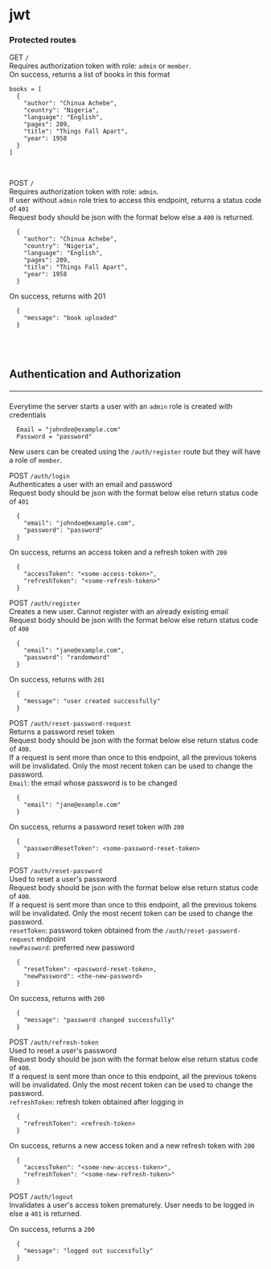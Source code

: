 # jwt

### Protected routes

GET `/`<br>
Requires authorization token with role: `admin` or `member`.<br>
On success, returns a list of books in this format
```
books = [
  {
    "author": "Chinua Achebe",
    "country": "Nigeria",
    "language": "English",
    "pages": 209,
    "title": "Things Fall Apart",
    "year": 1958
  }
]
```
<br>

POST `/`<br>
Requires authorization token with role: `admin`.<br>
If user without `admin` role tries to access this endpoint, returns a status code of `401`<br>
Request body should be json with the format below else a `400` is returned.
```
  {
    "author": "Chinua Achebe",
    "country": "Nigeria",
    "language": "English",
    "pages": 209,
    "title": "Things Fall Apart",
    "year": 1958
  }
 ```
 
On success, returns with 201
```
  {
    "message": "book uploaded"
  }
```


<br><br>
## Authentication and Authorization<hr>
Everytime the server starts a user with an `admin` role is created with credentials
```
  Email = "johndoe@example.com"
  Password = "password"
```
New users can be created using the `/auth/register` route but they will have a role of `member`.<br>


POST `/auth/login`<br>
Authenticates a user with an email and password<br>
Request body should be json with the format below else return status code of `401`
```
  {
    "email": "johndoe@example.com",
    "password": "password"
  }
 ```
 
On success, returns an access token and a refresh token with `200`
```
  {
    "accessToken": "<some-access-token>",
    "refreshToken": "<some-refresh-token>"
  }
```


POST `/auth/register`<br>
Creates a new user. Cannot register with an already existing email<br>
Request body should be json with the format below else return status code of `400`
```
  {
    "email": "jane@example.com",
    "password": "randomword"
  }
 ```
 
On success, returns with `201`
```
  {
    "message": "user created successfully"
  }
```

POST `/auth/reset-password-request`<br>
Returns a password reset token<br>
Request body should be json with the format below else return status code of `400`.<br>
If a request is sent more than once to this endpoint, all the previous tokens will be invalidated. Only the most recent token can be used to change the password.<br>
`Email`: the email whose password is to be changed
```
  {
    "email": "jane@example.com"
  }
 ```
 
On success, returns a password reset token with `200`
```
  {
    "passwordResetToken": <some-password-reset-token>
  }
```

POST `/auth/reset-password`<br>
Used to reset a user's password<br>
Request body should be json with the format below else return status code of `400`.<br>
If a request is sent more than once to this endpoint, all the previous tokens will be invalidated. Only the most recent token can be used to change the password.<br>
`resetToken`: password token obtained from the `/auth/reset-password-request` endpoint<br>
`newPassword`: preferred new password
```
  {
    "resetToken": <password-reset-token>,
    "newPassword": <the-new-password>
  }
 ```
 
On success, returns with `200`
```
  {
    "message": "password changed successfully"
  }
```

POST `/auth/refresh-token`<br>
Used to reset a user's password<br>
Request body should be json with the format below else return status code of `400`.<br>
If a request is sent more than once to this endpoint, all the previous tokens will be invalidated. Only the most recent token can be used to change the password.<br>
`refreshToken`: refresh token obtained after logging in
```
  {
    "refreshToken": <refresh-token>
  }
 ```
 
On success, returns a new access token and a new refresh token with `200`
```
  {
    "accessToken": "<some-new-access-token>",
    "refreshToken": "<some-new-refresh-token>"
  }
```

POST `/auth/logout`<br>
Invalidates a user's access token prematurely.
User needs to be logged in else a `401` is returned.<br>
 
On success, returns a `200`
```
  {
    "message": "logged out successfully"
  }
```
